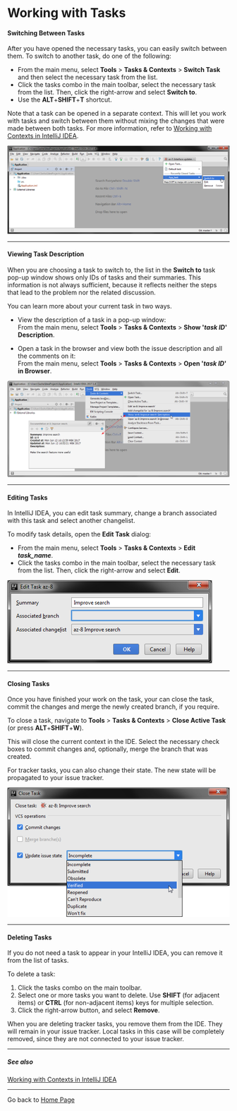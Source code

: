 # Working with Tasks

#### Switching Between Tasks

After you have opened the necessary tasks, you can easily switch between them. 
To switch to another task, do one of the following:

* From the main menu, select **Tools** > **Tasks & Contexts** > **Switch Task** and then select the necessary task from the list.
* Click the tasks combo in the main toolbar, select the necessary task from the list. Then, click the right-arrow and select **Switch to**. 
* Use the **ALT**+**SHIFT**+**T** shortcut. 

Note that a task can be opened in a separate context. This will let you work with tasks and switch between them without mixing the changes that were made between both tasks. For more information, refer to [Working with Contexts in IntelliJ IDEA](https://github.com/alexandrazolushkina/IntelliJ/blob/master/working_with_contexts.md).

![](https://github.com/alexandrazolushkina/IntelliJ/blob/master/manage_tasks.png)

***
#### Viewing Task Description

When you are choosing a task to switch to, the list in the **Switch to** task pop-up window shows only IDs of tasks and their summaries. This information is not always sufficient, because it reflects neither the steps that lead to the problem nor the related discussion.

You can learn more about your current task in two ways.

* View the description of a task in a pop-up window:<br>
  From the main menu, select **Tools** > **Tasks & Contexts** > **Show '_task ID_' Description**.

* Open a task in the browser and view both the issue description and all the comments on it:<br>
  From the main menu, select **Tools** > **Tasks & Contexts** > **Open '_task ID_' in Browser**. 

![](https://github.com/alexandrazolushkina/IntelliJ/blob/master/show_description.png)
  
***
#### Editing Tasks

In IntelliJ IDEA, you can edit task summary, change a branch associated with this task and select another changelist. 

To modify task details, open the **Edit Task** dialog:

* From the main menu, select **Tools** > **Tasks & Contexts** > **Edit _task_name_**.
* Click the tasks combo in the main toolbar, select the necessary task from the list. Then, click the right-arrow and select **Edit**.

![](https://github.com/alexandrazolushkina/IntelliJ/blob/master/edit_task.png)

***
#### Closing Tasks

Once you have finished your work on the task, your can close the task, commit the changes and merge the newly created branch, if you require. 

To close a task, navigate to **Tools** > **Tasks & Contexts** > **Close Active Task** (or press **ALT**+**SHIFT**+**W**). 


This will close the current context in the IDE. Select the necessary check boxes to commit changes and, optionally, merge the branch that was created.

For tracker tasks, you can also change their state. The new state will be propagated to your issue tracker. 

![](https://github.com/alexandrazolushkina/IntelliJ/blob/master/closing_tasks.png)


***

#### Deleting Tasks

If you do not need a task to appear in your IntelliJ IDEA, you can remove it from the list of tasks.

To delete a task:

1. Click the tasks combo on the main toolbar.
2. Select one or more tasks you want to delete. 
   Use **SHIFT** (for adjacent items) or **CTRL** (for non-adjacent items) keys for multiple selection.
3. Click the right-arrow button, and select **Remove**.

When you are deleting tracker tasks, you remove them from the IDE. They will remain in your issue tracker. Local tasks in this case will be completely removed, since they are not connected to your issue tracker. 

***

##### See also 

[Working with Contexts in IntelliJ IDEA](https://github.com/alexandrazolushkina/IntelliJ/blob/master/working_with_contexts.md)

***

Go back to [Home Page](https://github.com/alexandrazolushkina/IntelliJ/blob/master/README.md)
